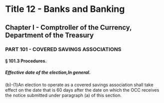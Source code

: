 
# Title 12 - Banks and Banking
## Chapter I - Comptroller of the Currency, Department of the Treasury
### PART 101 - COVERED SAVINGS ASSOCIATIONS
#### § 101.3 Procedures.
##### Effective date of the election,In general.

(b)-(1)An election to operate as a covered savings association shall take effect on the date that is 60 days after the date on which the OCC receives the notice submitted under paragraph (a) of this section.
